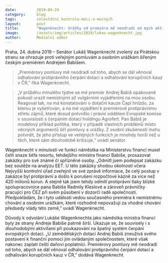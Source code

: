 ```yaml
---
date:         2019-04-24
category:     blog
tags:         celostátní kontrola-moci-a-mocných
layout:       post
title:        "Wagenknecht: Urážky od premiéra mě neodradí od mých aktivit v boji proti zneužívání dotací v ČR"
image:        /assets/img/articles/2019/lukas-wagenknecht.jpg
author:       Mediální odbor
---
```


Praha, 24. dubna 2019 – Senátor Lukáš Wagenknecht zvolený za Pirátskou stranu se ohrazuje proti veřejným pomluvám a osobním urážkám šířeným českým premiérem Andrejem Babišem. 

> „Premiérovy pomluvy mě neodradí od toho, abych se dál věnoval odhalování protiprávního čerpání dotací a odhalování korupčních kauz v ČR,” říká Wagenknecht.

> „V průběhu minulého týdne se mě premiér Andrej Babiš opakovaně pokusil urazit nemístnými až vulgárními vyjádřeními na mou osobu. Reagoval tak, na má konstatování o dotační kauze Čapí hnízdo, za kterou je vyšetřován, a na mé vyjádření k premiérově protiprávnímu střetu zájmů, které dosud potvrdilo i právní oddělení Evropské komise v souvislosti s čerpáním dotací holdingu Agrofert. Pan Babiš je modelový příklad politika, který v případě vlastních problémů místo věcných argumentů šíří pomluvy a urážky. Z osobní zkušenosti mohu potvrdit, že jeho přístup ve veřejných funkcích je mnohdy horší než u těch, které sám dlouhodobě kritizuje,“ uvádí senátor.

Wagenknecht v minulosti ve funkci náměstka na Ministerstvu financí musel čelit snaze šéfa resortu, tehdejšího ministra financí Babiše, prosazovat zakázky pro své známé či spřízněné osoby. „Odmítl jsem podepsat zakázku bez soutěže na analýzu EET. U této zakázky shodou okolností včera Nejvyšší kontrolní úřad zveřejnil ve své zprávě informace, že celý postup v zakázce byl protiprávní a došlo k porušení rozpočtové kázně za více než 420 milionů korun. A stejně tak jsem tehdy odmítl protiprávní tlaky blízké spolupracovnice pana Babiše Radmily Kleslové a zároveň právničky pracující pro ČEZ při svém působení v dozorčí radě společnosti. Předpokládám, že i tyto události vedou současného premiéra k nemístnému chování a osobním urážkám, které rozhodně nepovažuji za vhodné chování předsedy vlády této země,” uvádí Wagenknecht.  

Důvody k odvolání Lukáše Wagenknechta jako náměstka ministra financí byly ze strany Andreje Babiše patrně širší. Ukazuje se, že souvisely i s dlouhodobými aktivitami při poukazování na špatný systém čerpání evropských dotací. „U zemědělských dotací Andrej Babiš zneužívá svého postavení k finanční pomoci jím ovládaným společnostem, které však nakonec zaplatí čeští daňoví poplatníci. Premiérovy pomluvy mě neodradí od toho, abych se dál věnoval odhalování protiprávního čerpání dotací a odhalování korupčních kauz v ČR,” dodává Wagenknecht.
